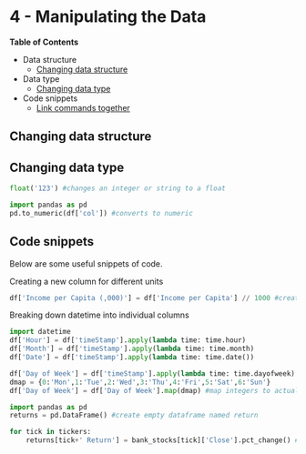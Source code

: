 
# 4 - Manipulating the Data

__Table of Contents__
 * Data structure
    - [Changing data structure](#structure)
 * Data type
    - [Changing data type](#type)
 * Code snippets 
    - [Link commands together](#link)


<a id="structure"></a> 
## Changing data structure

<a id="type"></a> 
## Changing data type

```python
float('123') #changes an integer or string to a float

import pandas as pd
pd.to_numeric(df['col']) #converts to numeric

```

<a id="link"></a> 
## Code snippets

Below are some useful snippets of code.

Creating a new column for different units

```python
df['Income per Capita (,000)'] = df['Income per Capita'] // 1000 #creates a new column in thousands

```

Breaking down datetime into individual columns

```python
import datetime
df['Hour'] = df['timeStamp'].apply(lambda time: time.hour)
df['Month'] = df['timeStamp'].apply(lambda time: time.month)
df['Date'] = df['timeStamp'].apply(lambda time: time.date())

df['Day of Week'] = df['timeStamp'].apply(lambda time: time.dayofweek) #returns integers
dmap = {0:'Mon',1:'Tue',2:'Wed',3:'Thu',4:'Fri',5:'Sat',6:'Sun'}
df['Day of Week'] = df['Day of Week'].map(dmap) #map integers to actual day using dictionary

```

```python
import pandas as pd
returns = pd.DataFrame() #create empty dataframe named return

for tick in tickers:
    returns[tick+' Return'] = bank_stocks[tick]['Close'].pct_change() #creates new column, with the percentage change in Close

```